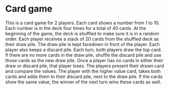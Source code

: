 # Card game
This is a card game for 2 players.
Each card shows a number from 1 to 10. Each number is in the deck four times for a total of 40 cards. At the
beginning of the game, the deck is shuffled to make sure it is in a random order.
Each player receives a stack of 20 cards from the shuffled deck as their draw pile. 
The draw pile is kept facedown in front of the player. Each player also keeps a discard pile.
Each turn, both players draw the top card. If there are no more cards in the draw pile, shuffle the discard pile
and use those cards as the new draw pile. Once a player has no cards in either their draw or discard pile, that
player loses.
The players present their drawn card and compare the values. The player with the higher value card, takes
both cards and adds them to their discard pile, next to the draw pile. If the cards show the same value, the
winner of the next turn wins these cards as well. 
